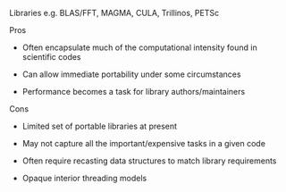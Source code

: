 Libraries e.g. BLAS/FFT, MAGMA, CULA, Trillinos, PETSc

Pros

* Often encapsulate much of the computational intensity found in scientific codes

* Can allow immediate portability under some circumstances

* Performance becomes a task for library authors/maintainers

Cons

* Limited set of portable libraries at present

* May not capture all the important/expensive tasks in a given code  

* Often require recasting data structures to match library requirements

* Opaque interior threading models 

